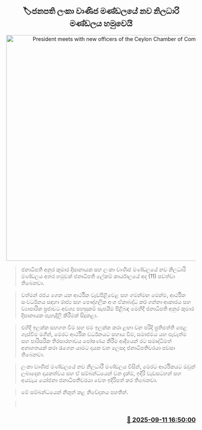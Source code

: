 <p align='center'><b><h2 align='center' title='President meets with new officers of the Ceylon Chamber of Commerce'>🏷ජනපති ලංකා වාණිජ මණ්ඩලයේ නව නිලධාරි මණ්ඩලය හමුවෙයි</h2></b></p>
<p align='center'><img src='https://helakuru.sgp1.cdn.digitaloceanspaces.com/esana/images/lib/anura-president-iop-8.jpg' width='600' alt='President meets with new officers of the Ceylon Chamber of Commerce'></p>

> ජනාධිපති අනුර කුමාර දිසානායක සහ ලංකා වාණිජ මණ්ඩලයේ නව නිලධාරි මණ්ඩලය අතර හමුවක් ජනාධිපති ලේකම් කාර්යාලයේ අද (11) පවත්වා තිබෙනවා.

> වත්මන් රජය ගෙන යන ආර්ථික වැඩපිළිවෙළ සහ ගමන්මඟ මෙන්ම, ආර්ථික සංවර්ධනය සඳහා රාජ්‍ය සහ පෞද්ගලික අංශ ඒකාබද්ධ කර ගන්නා ආකාරය සහ ව්‍යාපාරික ප්‍රජාවට අවශ්‍ය පහසුකම් සැපයීම පිළිබඳ මෙහිදී ජනාධිපති අනුර කුමාර දිසානායක පැහැදිලි කිරීමක් සිදුකළා.

> එහිදී ඉලක්ක සහගත වීම සහ එම ඉලක්ක කරා ළඟා වන පරිදි ප්‍රතිපත්ති පෙළ ගැස්වීම මගින්, මෙරට ආර්ථික වර්ධනයට සහාය වීම, සමාජමය යහ පැවැත්ම සහ පාරිසරික තිරසාරභාවය පෝෂණය කිරීම ආදියෙන් රට සමෘද්ධිමත් අනාගතයක් කරා රැගෙන යාමට දායක වන ලෙසද ජනාධිපතිවරයා පවසා තිබෙනවා.

> ලංකා වාණිජ මණ්ඩලයේ නව නිලධාරී මණ්ඩලය විසින්, මෙරට ආර්ථිකයට ඔවුන් ලබාදෙන දායකත්වය සහ ඒ සම්බන්ධයෙන් වන දැක්ම, ඉදිරි වැඩසටහන් සහ අයවැය යෝජනා ජනාධිපතිවරයා වෙත ඉදිරිපත් කර තිබෙනවා.

> මේ සම්බන්ධයෙන් නිකුත් කළ නිවේදනය පහතින්.

>  



<h3 align='right'><a href='https://www.helakuru.lk/esana/p/113546/'>📅 2025-09-11 16:50:00</a></h3>
